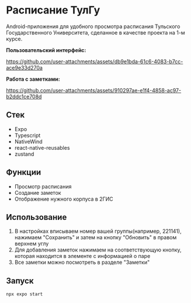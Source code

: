 # Расписание ТулГу
Android-приложения для удобного просмотра расписания Тульского Государственного Университета, сделанное в качестве проекта на 1-м курсе.

**Пользовательский интерфейс:**

https://github.com/user-attachments/assets/db9e1bda-61c6-4083-b7cc-ace9e33d270a

**Работа с заметками:**

https://github.com/user-attachments/assets/910297ae-e1f4-4858-ac97-b2ddc1ce708d



## Стек

- Expo
- Typescript
- NativeWind
- react-native-reusables
- zustand

## Функции
- Просмотр расписания
- Создание заметок
- Отображение нужного корпуса в 2ГИС

## Использование
1) В настройках вписываем номер вашей группы(например, 221141), нажимаем "Сохранить" и затем на кнопку "Обновить" в правом верхнем углу
2) Для добавления заметок нажимаем на соответствующую кнопку, которая находится в элементе с информацией о паре
3) Все заметки можно посмотреть в разделе "Заметки"

## Запуск
```bash
npx expo start
```
